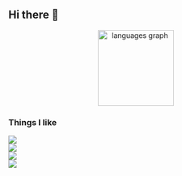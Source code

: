 ## Hi there 👋

<!--
**hydeharris/hydeharris** is a ✨ _special_ ✨ repository because its `README.md` (this file) appears on your GitHub profile.

Here are some ideas to get you started:

- 🔭 I’m currently working on ...
- 🌱 I’m currently learning ...
- 👯 I’m looking to collaborate on ...
- 🤔 I’m looking for help with ...
- 💬 Ask me about ...
- 📫 How to reach me: ...
- 😄 Pronouns: ...
- ⚡ Fun fact: ...
-->
<div align="center">
  <img src="https://github-readme-stats.vercel.app/api/top-langs?username=hydeharris&locale=en&hide_title=false&layout=compact&card_width=320&langs_count=5&theme=dracula&hide_border=false&order=2" height="150" alt="languages graph"  />
</div>

### Things I like

<p align="left">
  <a href="https://skillicons.dev">
    <img src="https://skillicons.dev/icons?i=js,ts,react,css,html" /> <br />
    <img src="https://skillicons.dev/icons?i=cpp,py" /> <br />
    <img src="https://skillicons.dev/icons?i=firebase" /> <br />
    <img src="https://skillicons.dev/icons?i=lua,robloxstudio,blender,figma" />
  </a>
</p>

###
